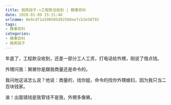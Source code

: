 ```yaml
---
title: 搞笑段子->工程款没收到 | 糗事百科
date: 2020-01-09 15:31:46
urlname: 0e9cdf1a599505d92508eefcb3e58792
tags: 
- 糗事百科
categories:
- 糗事百科
- 搞笑段子
---
```

年底了，工程款没收到，还差一部分工人工资，打电话给外甥，刚说了借点钱。

外甥问我：舅舅你是跟我商量还是命令的。

我问他这话怎么说？他说：商量的，找你姐，命令的找你外甥媳妇，因为我只当二百块钱家。

诶！出面错钱是我管钱不是我，外甥多像舅。


